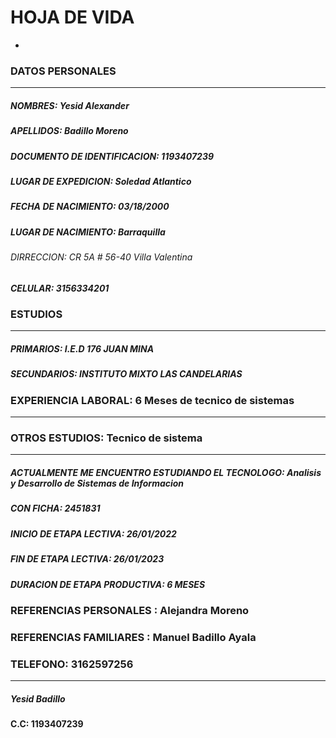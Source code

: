 # HOJA DE  VIDA 
-


### DATOS PERSONALES 
------
##### NOMBRES: Yesid Alexander               
##### APELLIDOS: Badillo Moreno
##### DOCUMENTO DE IDENTIFICACION: 1193407239 
##### LUGAR DE EXPEDICION: Soledad Atlantico 
##### FECHA DE NACIMIENTO: 03/18/2000 
##### LUGAR DE NACIMIENTO: Barraquilla 
###### DIRRECCION: CR 5A # 56-40 Villa Valentina
##### CELULAR: 3156334201

### ESTUDIOS 
-----

##### PRIMARIOS: I.E.D 176 JUAN MINA  
##### SECUNDARIOS: INSTITUTO MIXTO LAS CANDELARIAS

### EXPERIENCIA LABORAL: 6 Meses de tecnico de sistemas
-----

### OTROS ESTUDIOS: Tecnico de sistema
----
##### ACTUALMENTE ME ENCUENTRO ESTUDIANDO EL TECNOLOGO: Analisis y Desarrollo de Sistemas de Informacion 
##### CON FICHA:  2451831 
##### INICIO DE ETAPA LECTIVA: 26/01/2022
##### FIN DE ETAPA LECTIVA: 26/01/2023 
##### DURACION DE ETAPA PRODUCTIVA: 6 MESES 


### REFERENCIAS PERSONALES  : Alejandra Moreno 
### REFERENCIAS FAMILIARES  : Manuel Badillo Ayala 
### TELEFONO: 3162597256
----- 


##### Yesid Badillo 
#### C.C: 1193407239